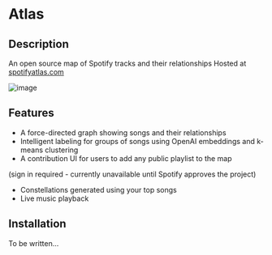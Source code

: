 # Atlas

## Description
An open source map of Spotify tracks and their relationships
Hosted at [spotifyatlas.com](https://spotifyatlas.com/)

![image](https://github.com/user-attachments/assets/787c8f71-aea4-4cd6-8420-88b9c914cb66)

## Features
- A force-directed graph showing songs and their relationships
- Intelligent labeling for groups of songs using OpenAI embeddings and k-means clustering
- A contribution UI for users to add any public playlist to the map
  
(sign in required - currently unavailable until Spotify approves the project)
- Constellations generated using your top songs
- Live music playback

## Installation
To be written...
